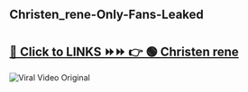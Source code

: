 
 ## Christen_rene-Only-Fans-Leaked

# <h2><a href="https://clipsfans.com/Christen_rene&ref=git">🔗 Click to LINKS ⏩⏩ 👉 🟢 Christen rene </a></h2>

<a href="https://clipsfans.com/Christen_rene&ref=git" rel="nofollow" data-target="animated-image.originalLink"><img src="https://i.ibb.co.com/xMMVF88/686577567.gif" alt="Viral Video Original" style="max-width: 100%; display: inline-block;" data-target="animated-image.originalImage"></a>
